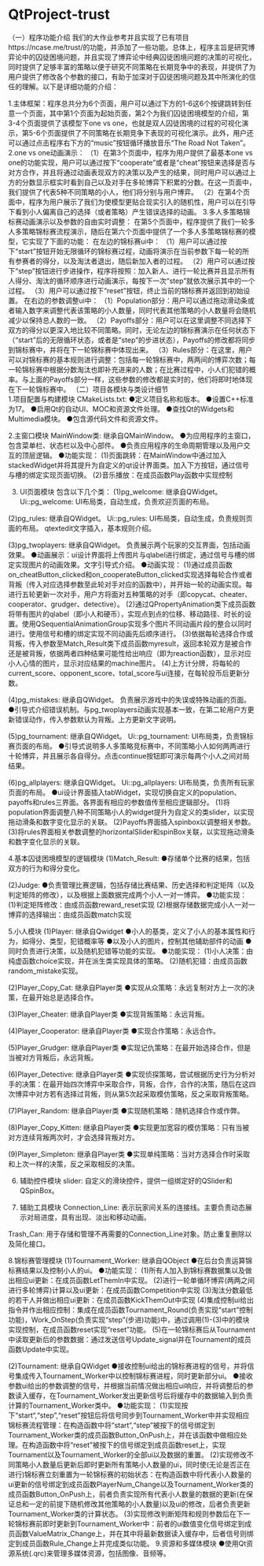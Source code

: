 # QtProject-trust
（一）程序功能介绍
我们的大作业参考并且实现了已有项目https://ncase.me/trust/的功能，并添加了一些功能。总体上，程序主旨是研究博弈论中的囚徒困境问题，并且实现了博弈论中经典囚徒困境问题的决策的可视化，同时提供了足够丰富的策略以便于研究不同策略在长期竞争中的表现，并提供了为用户提供了修改各个参数的接口，有助于加深对于囚徒困境问题及其中所演化的信任的理解。以下是详细功能的介绍：

1.主体框架：程序总共分为6个页面，用户可以通过下方的1-6这6个按键跳转到任意一个页面，其中第1个页面为起始页面，第2个为我们囚徒困境模型的介绍，第3-4个页面提供了该模型下one vs one，也就是双人囚徒困境的过程的可视化演示，第5-6个页面提供了不同策略在长期竞争下表现的可视化演示。此外，用户还可以通过点击程序右下方的“music”按钮循环播放音乐“The Road Not Taken”。
2.one vs one动画演示：
（1）在第3个页面中，程序为用户提供了最基本one vs one的功能实现，用户可以通过按下“cooperate”或者是“cheat”按钮来选择是否与对方合作，并且将通过动画表现双方的决策以及产生的结果，同时用户可以通过上方的分数显示框实时看到自己以及对手在多轮博弈下积累的分数。在这一页面中，我们提供了代表5种不同策略的小人，他们将分别与用户博弈。
（2）在第4个页面中，程序为用户展示了我们为使模型更贴合现实引入的随机性，用户可以在引导下看到小人偏离自己的选择（或者策略）产生错误选择的动画。
3.多人多策略锦标赛动画演示以及参数的自由实时调整：
在第5个页面中，程序提供了我们一轮多人多策略锦标赛流程演示，随后在第六个页面中提供了一个多人多策略锦标赛的模型，它实现了下面的功能：
在左边的锦标赛ui中：
（1）用户可以通过按下“start”按钮开始无限循环的锦标赛过程，动画将演示在当前参数下每一轮的所有参赛者的得分，以及淘汰者退出，随后新加入者的过程。
（2）用户可以通过按下“step”按钮进行步进操作，程序将按照：加入新人、进行一轮比赛并且显示所有人得分、淘汰的循环顺序进行动画演示，每按下一次“step”就依次展示其中的一个过程。
（3）用户可以通过按下“reset”按钮，终止当前的锦标赛并返回到初始设置。
在右边的参数调整ui中：
（1）Population部分：用户可以通过拖动滑动条或者输入数字来调整代表该策略的小人数量，同时代表其他策略的小人数量将会随机减少以保持总人数的一致。
（2）Payoffs部分：用户可以在这里调整不同选择下双方的得分以更深入地比较不同策略。同时，无论左边的锦标赛演示在任何状态下（“start”后的无限循环状态，或者是“step”的步进状态），Payoffs的修改都将同步到锦标赛中，并将在下一轮锦标赛中体现出来。
（3）Rules部分：在这里，用户可以对锦标赛的基本规则进行调整：包括每一轮锦标赛中，两两间的博弈次数；每一轮锦标赛中根据分数淘汰也即补充进来的人数；在比赛过程中，小人们犯错的概率。与上面的Payoffs部分一样，这些参数的修改都是实时的，他们将即时地体现在下一轮锦标赛中。
（二）项目各模块与类设计细节  
1.项目配置与构建模块
CMakeLists.txt:
●定义项目名称和版本。
●设置C++标准为17。
●启用Qt的自动UI、MOC和资源文件处理。
●查找Qt的Widgets和Multimedia模块。
●包含源代码文件和资源文件。

2.主窗口模块
MainWindow类: 继承自QMainWindow。
●为应用程序的主窗口，包含菜单栏、状态栏以及中心部件。
●负责应用程序的生命周期管理以及用户交互的顶层逻辑。
●功能实现：
(1)页面跳转：在MainWindow中通过加入stackedWidget并将其提升为自定义的qt设计界面类。加入下方按钮，通过信号与槽的绑定实现页面切换。
(2)音乐播放：在成员函数Play函数中实现控制

3. UI页面模块
包含以下几个类：
(1)pg_welcome: 继承自QWidget。
Ui::pg_welcome: UI布局类，自动生成，负责欢迎页面的布局。

(2)pg_rules: 继承自QWidget。
Ui::pg_rules: UI布局类，自动生成，负责规则页面的布局。
qtextedit文字插入，基本规则介绍。

(3)pg_twoplayers: 继承自QWidget。
负责展示两个玩家的交互界面，包括动画效果。
●动画展示：ui设计界面将上传图片与qlabel进行绑定，通过信号与槽的绑定实现图片的动画效果。文字引导式介绍。
●动画实现：
(1)通过成员函数on_cheatButton_clicked和on_cooperateButton_clicked实现选择每轮合作或者背叛（传入对应选择参数至此轮对手对应的函数中），并开始一轮的动画实现。每进行五轮更新一次对手，用户方将面对五种策略的对手（即copycat、cheater、cooperator、grudger、detective）。
(2)通过QPropertyAnimation类下成员函数将带有图片的qlabel（即小人和硬币），实现点到点的位移、移动路径、时长的设置。使用QSequentialAnimationGroup实现多个图片不同动画片段的整合以同时进行。使用信号和槽的绑定实现不同动画先后顺序进行。
(3)依据每轮选择合作或背叛，传入参数至Match_Result类下成员函数myresult，返回本轮双方是被合作还是被背叛，依据两者四种结果可能性给出响应（即为reaction函数），显示对应小人心情的图片，显示对应结果的machine图片。
(4)上方计分牌，将每轮的current_score、opponent_score、total_score与ui连接，在每轮投币后更新分数。

(4)pg_mistakes: 继承自QWidget。
负责展示游戏中的失误或特殊动画的页面。
●引导式介绍错误机制。与pg_twoplayers动画实现基本一致，在第二轮用户方更新错误动作，传入参数默认为背叛。上方更新文字说明。

(5)pg_tournament: 继承自QWidget。
Ui::pg_tournament: UI布局类，负责锦标赛页面的布局。
●引导式说明多人多策略竞标赛中，不同策略小人如何两两进行十轮博弈，并且展示各自得分。点击continue按钮即可演示每两个小人之间对局结果。

(6)pg_allplayers: 继承自QWidget。
Ui::pg_allplayers: UI布局类，负责所有玩家页面的布局。
●ui设计界面插入tabWidget，实现切换自定义的population、payoffs和rules三界面。各界面有相应的参数值传至相应逻辑部分。
(1)将population界面调整八种不同策略小人的widget提升为自定义的类slider，以实现拖动滑条和数字变化显示的关联。
(2)Payoffs界面插入spinbox以调整相关参数。
(3)将rules界面相关参数调整的horizontalSlider和spinBox关联，以实现拖动滑条和数字变化显示的关联。


4.基本囚徒困境模型的逻辑模块
(1)Match_Result:
●存储单个比赛的结果，包括双方的行为和得分变化。

(2)Judge:
●负责管理比赛逻辑，包括存储比赛结果、历史选择和判定矩阵（以及判定矩阵的修改），以及根据上面数据完成两个小人一对一博弈。
●功能实现：
(1)判定矩阵修改：由成员函数reward_reset实现
(2)根据存储数据完成小人一对一博弈的选择输出：由成员函数match实现

5.小人模块
(1)Player: 继承自Qwidget
●小人的基类，定义了小人的基本属性和行为，如得分、类型，犯错概率等
●以及小人的图片，控制其他辅助部件的动画
●同时负责进行决策，以及随机犯错等功能的实现。
●功能实现：
(1)小人决策：由纯虚函数choice实现，并在派生类实现具体的策略。
(2)随机犯错：由成员函数random_mistake实现。

(2)Player_Copy_Cat: 继承自Player类
●实现从众策略：永远复制对方上一次的决策，在最开始总是选择合作。

(3)Player_Cheater: 继承自Player类
●实现背叛策略：永远背叛。

(4)Player_Cooperator: 继承自Player类
●实现合作策略：永远合作。

(5)Player_Grudger: 继承自Player类
●实现记仇策略：在最开始选择合作，但是当被对方背叛后，永远背叛。

(6)Player_Detective: 继承自Player类
●实现侦探策略，尝试根据历史行为分析对手的决策：在最开始四次博弈中采取合作，背叛，合作，合作的决策，随后在这四次博弈中对方若有选择过背叛，则从第5次起采取模仿策略，反之采取背叛策略。

(7)Player_Random: 继承自Player类
●实现随机策略：随机选择合作或作弊。

(8)Player_Copy_Kitten: 继承自Player类
●实现更加宽容的模仿策略：只有当被对方连续背叛两次时，才会选择背叛对方。

(9)Player_Simpleton: 继承自Player类
●实现单纯策略：当对方选择合作时采取和上次一样的决策，反之采取相反的决策。

6. 辅助控件模块
slider:
自定义的滑块控件，提供一组绑定好的QSlider和QSpinBox。

7. 辅助工具模块
Connection_Line:
表示玩家间关系的连接线。主要负责动态展示对局进度，具有出现、淡出和移动动画。

Trash_Can:
用于存储和管理不再需要的Connection_Line对象。防止重复删除以及简化接口。

8.锦标赛管理模块
(1)Tournament_Worker: 继承自QObject
●在后台负责运算锦标赛结果以及控制小人的ui。
●功能实现：
(1)所有人加入到锦标赛数据集以及做出相应ui更新：在成员函数LetThemIn中实现。
(2)进行一轮单循环博弈(两两之间进行多轮博弈)计算以及ui更新：在成员函数Competition中实现
(3)淘汰分数最低的若干人并做出相应ui更新：在成员函数KickThemOut中实现
(4)集成控制ui给出指令并作出相应控制：集成在成员函数Tournament_Round(负责实现“start”控制功能)，Work_OnStep(负责实现“step”(步进)功能)中，通过调用(1)-(3)中的模块实现控制，在成员函数reset实现“reset”功能。
(5)在一轮锦标赛后从Tournament中读取更新后的参数数据：通过发送信号Update_signal并在Tournament的成员函数Update中实现。

(2)Tournament: 继承自QWidget
●接收控制ui给出的锦标赛进程的信号，并将信号集成传入Tournament_Worker中以控制锦标赛进程，同时更新部分ui。
●接收参数ui给出的参数调整的信号，并根据当前情况做出相应ui响应，并将调整后的参数读入缓存，在Tournament_Worker发出更新信号后将缓存中的数据输入到负责计算的Tournament_Worker类中。
●功能实现：
(1)实现按下“start“,“step”,“reset”按钮后将信号同步到Tournament_Worker中并实现相应锦标赛流程管理：在构造函数中将“start“,“step”被按下的信号绑定到Tournament_Worker类的成员函数Button_OnPush上，并在该函数中做相应处理。在构造函数中将“reset”被按下的信号绑定到成员函数reset上，实现Tournament以及Tournament_Worker的全部ui以及数据的重置。
(2)实现修改不同策略小人数量后更新后即时更新所有策略小人数量的ui，同时使(无论是否正在进行)锦标赛立刻重置为一轮锦标赛的初始状态：在构造函数中将代表小人数量的ui更新的信号绑定到成员函数PlayerNum_Change以及Tournament_Worker类的成员函数Button_OnPush上，前者负责实现所有代表小人数量的数据的更新(在保证总和一定的前提下随机修改其他策略的小人数量)以及ui的修改，后者负责更新Tournament_Worker类的计算状态。
(3)实现修改判断矩阵和规则参数后在下一轮锦标赛前即时更新到Tournament_Worker中：前者的ui数值变化信号绑定到成员函数ValueMatrix_Change上，并在其中将最新数据读入缓存中，后者信号则绑定到成员函数Rule_Change上并完成类似功能。
9.资源和多媒体模块
●使用Qt资源系统(.qrc)来管理多媒体资源，包括图像、音频等。
